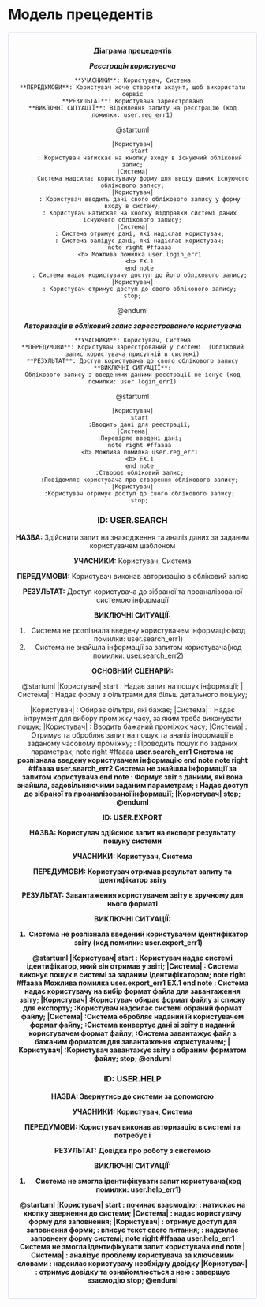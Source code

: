 # Модель прецедентів

<center style="
    border-radius:4px;
    border: 1px solid #cfd7e6;
    box-shadow: 0 1px 3px 0 rgba(89,105,129,.05), 0 1px 1px 0 rgba(0,0,0,.025);
    padding: 1em;"
>


**Діаграма прецедентів**

***Реєстрація користувача***
```
**УЧАСНИКИ**: Користувач, Система
**ПЕРЕДУМОВИ**: Користувач хоче створити акаунт, щоб використати сервіс
**РЕЗУЛЬТАТ**: Користувача зареєстровано
**ВИКЛЮЧНІ СИТУАЦІЇ**: Відхилення запиту на реєстрацію (код помилки: user.reg_err1)
```
@startuml

    |Користувач|
        start
        : Користувач натискає на кнопку входу в існуючий обліковий запис;
    |Система|
        : Система надсилає користувачу форму для вводу даних існуючого облікового запису;
    |Користувач|
        : Користувач вводить дані свого облікового запису у форму входу в систему;
        : Користувач натискає на кнопку відправки системі даних існуючого облікового запису;
    |Система|
        : Система отримує дані, які надіслав користувач;
        : Система валідує данi, які надіслав користувач;
        note right #ffaaaa
        <b> Можлива помилка user.login_err1
        <b> EX.1
        end note
        : Система надає користувачу доступ до його облікового запису;
    |Користувач|
        : Користувач отримує доступ до свого облікового запису;
        stop;    

@enduml

***Авторизація в обліковий запис зареєстрованого користувача***
```
**УЧАСНИКИ**: Користувач, Система
**ПЕРЕДУМОВИ**: Користувач зареєстрований у системі. (Обліковий запис користувача присутній в системі)
**РЕЗУЛЬТАТ**: Доступ користувача до свого облікового запису
**ВИКЛЮЧНІ СИТУАЦІЇ**:
Облікового запису з введеними даними реєстрації не існує (код помилки: user.login_err1)
```
@startuml

    |Користувач|
        start
        :Вводить дані для реєстрації;
    |Система|
        :Перевіряє введені дані;
        note right #ffaaaa
        <b> Можлива помилка user.reg_err1
        <b> EX.1
        end note
        :Створює обліковий запис;
        :Повідомляє користувача про створення облікового запису;
    |Користувач|
        :Користувач отримує доступ до свого облікового запису;
        stop;

### **ID: USER.SEARCH**
    
**НАЗВА:** Здійснити запит на знаходження та аналіз даних за заданим користувачем шаблоном
    
**УЧАСНИКИ:** Користувач, Система

**ПЕРЕДУМОВИ:** Користувач виконав авторизацію в обліковий запис

**РЕЗУЛЬТАТ:** Доступ користувача до зібраної та проаналізованої системою інформації

**ВИКЛЮЧНІ СИТУАЦІЇ:** 
1. Система не розпізнала введену користувачем інформацію(код помилки: user.search_err1)
2. Система не знайшла інформації за запитом користувача(код помилки: user.search_err2)

**ОСНОВНИЙ СЦЕНАРІЙ:**

@startuml
|Користувач|
    start
    : Надає запит на пошук інформації;
|Система|
    : Надає форму з фільтрами
для більш детального пошуку;

|Користувач|
    : Обирає фільтри, які бажає;
|Система|
    : Надає інтрумент для вибору проміжку часу,
за яким треба виконувати пошук;
|Користувач|
    : Вводить бажаний проміжок часу;
|Система|
    : Отримує та обробляє запит
на пошук та аналіз інформації
в заданому часовому проміжку;
    : Проводить пошук
по заданих параметрах;
note right #ffaaaa
    <b> user.search_err1 Система
    <b> не розпізнала введену
    <b> користувачем інформацію 
    end note
note right #ffaaaa
    <b> user.search_err2 Система
    <b> не знайшла інформації
    <b> за запитом користувача 
    end note
    : Формує звіт з даними, які вона знайшла,
задовільняючими заданим параметрам;
    : Надає доступ до зібраної
та проаналізованої інформації;
|Користувач|
    stop;
@enduml

**ID: USER.EXPORT**
    
**НАЗВА:** Користувач здійснює запит на експорт результату пошуку системи
    
**УЧАСНИКИ:** Користувач, Система

**ПЕРЕДУМОВИ:** Користувач отримав результат запиту та ідентифікатор звіту

**РЕЗУЛЬТАТ:** Завантаження користувачем звіту в зручному для нього форматі

**ВИКЛЮЧНІ СИТУАЦІЇ:** 
1. Система не розпізнала введений користувачем ідентифікатор звіту (код помилки: user.export_err1)


@startuml
    |Користувач|
        start
        : Користувач надає системі ідентифікатор, який він отримав у звіті;
    |Система|
        : Система виконує пошук в системі за заданим ідентифікатором;
        note right #ffaaaa
        <b>Можлива помилка user.export_err1
        <b>EX.1
        end note
        : Система надає користувачу на вибір формат файла для завантаження звіту;
    |Користувач|
        :Користувач обирає формат файлу зі списку для експорту;
        :Користувач надсилає системі обраний формат файлу;
    |Система|
        :Система обробляє наданий їй користувачем формат файлу;
        :Система конвертує дані зі звіту в наданий користувачем формат файлу;
        :Система завантажує файл з бажаним форматом для завантаження користувачем;
    |Користувач|
        :Користувач завантажує звіту з обраним форматом файлу;
        stop;
@enduml    

### **ID: USER.HELP**

**НАЗВА:** Звернутись до системи за допомогою

**УЧАСНИКИ:** Користувач, Система

**ПЕРЕДУМОВИ:** Користувач виконав авторизацію в системі та потребує і

**РЕЗУЛЬТАТ:** Довідка про роботу з системою

**ВИКЛЮЧНІ СИТУАЦІЇ:**

1. Система не змогла ідентифікувати запит користувача(код помилки: user.help_err1)

@startuml
    |Користувач|
        start
        : починає взаємодію;
        : натискає на кнопку звернення до системи;
    |Система|
        : надає користувачу форму для заповнення;
    |Користувач|
        : отримує доступ для заповнення форми;
        : вписує текст свого питання;
        : надсилає заповнену форму системі;
        note right #ffaaaa
        <b> user.help_err1
        <b> Система
        <b> не змогла ідентифікувати
        <b> запит користувача
        end note
    |Система|
        : аналізує проблему користувача за ключовими словами
        : надсилає користувачу необхідну довідку
    |Користувач|
        : отримує довідку та ознайомлюється з нею
        : завершує взаємодію
        stop;
@enduml

</center>